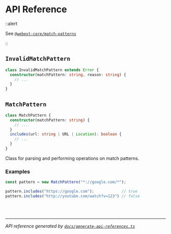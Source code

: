 <!-- GENERATED FILE, DO NOT EDIT -->

# API Reference

::alert

See [`@webext-core/match-patterns`](/match-patterns/installation/)

::

## `InvalidMatchPattern`

```ts
class InvalidMatchPattern extends Error {
  constructor(matchPattern: string, reason: string) {
    // ...
  }
}
```

## `MatchPattern`

```ts
class MatchPattern {
  constructor(matchPattern: string) {
    // ...
  }
  includes(url: string | URL | Location): boolean {
    // ...
  }
}
```

Class for parsing and performing operations on match patterns.

### Examples

```ts
const pattern = new MatchPattern("*://google.com/*");

pattern.includes("https://google.com");            // true
pattern.includes("http://youtube.com/watch?v=123") // false
```

<br/><br/>

---

_API reference generated by [`docs/generate-api-references.ts`](https://github.com/aklinker1/webext-core/blob/main/docs/generate-api-references.ts)_